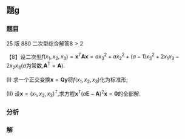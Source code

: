 ## 题g
### 题目
25 版 880 二次型综合解答$8 > 2$

【8】设二次型$f( {{x}_{1},{x}_{2},{x}_{3}})  = {\mathbf{x}}^{T}\mathbf{A}\mathbf{x} = a{x}_{3}^{2} + a{x}_{2}^{2} + ( {a - 1}) {x}_{3}^{2} + 2{x}_{1}{x}_{3} - 2{x}_{2}{x}_{3}( {a\text{为常数,}{\mathbf{A}}^{\mathrm{T}} = \mathbf{A}})$.

(I) 求一个正交变换$\mathbf{x} = \mathbf{{Qy}}$将$f( {{x}_{1},{x}_{2},{x}_{3}})$化为标准形;

(II) 设$\mathbf{x} = {( {x}_{1},{x}_{2},{x}_{3}) }^{T}$,求方程${\mathbf{x}}^{T}{( a\mathbf{E} - \mathbf{A}) }^{2}\mathbf{x} = \mathbf{0}$的全部解.
### 分析

### 解